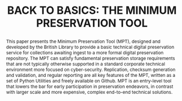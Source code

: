 ---
abstract: 'This paper presents the Minimum Preservation Tool (MPT), designed and developed
  by the British Library to provide a basic technical digital preservation service
  for collections awaiting ingest to a more formal digital preservation repository.
  The MPT can satisfy fundamental preservation storage requirements that are not typically
  otherwise supported in a standard corporate technical environment more focused on
  cyber-security. Replication, checksum generation and validation, and regular reporting
  are all key features of the MPT, written as a set of Python Utilities and freely
  available on Github. MPT is an entry-level tool that lowers the bar for early participation
  in preservation endeavors, in contrast with larger scale and more expensive, complex
  end-to-end technical solutions.

  '
creators:
- Davies, Kevin
- Pennock, Maureen
- Beaman, John
- May, Peter
date: null
document_url: https://services.phaidra.univie.ac.at/api/object/o:1424906/download
grand_parent: iPRES
institutions:
- British Library
keywords:
- minimum preservation tool
- checksums
- integrity
- replication
- accessibility
- open source
- file preservation
- risk reduction
- assurance
landing_page_url: https://phaidra.univie.ac.at/o:1424906
language: eng
layout: publication
license: CC BY 4.0 International
notes_url: null
parent: iPRES 2021
presentation_url: null
size: 338549
source_name: iPRES
title: 'BACK TO BASICS: THE MINIMUM PRESERVATION TOOL'
type: paper
year: 2021
---